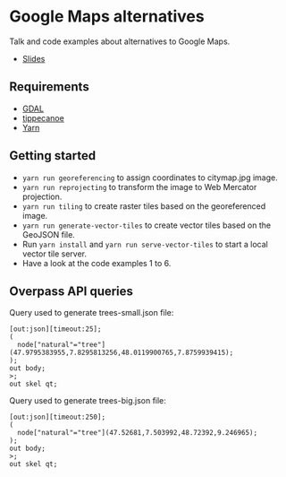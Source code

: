 # Google Maps alternatives

Talk and code examples about alternatives to Google Maps.

* [Slides](https://github.com/friedjoff/google-maps-alternatives/raw/master/slides.pdf)

## Requirements

* [GDAL](https://www.gdal.org/)
* [tippecanoe](https://github.com/mapbox/tippecanoe)
* [Yarn](https://yarnpkg.com/lang/en/)

## Getting started

* `yarn run georeferencing` to assign coordinates to citymap.jpg image.
* `yarn run reprojecting` to transform the image to Web Mercator projection.
* `yarn run tiling` to create raster tiles based on the georeferenced image.
* `yarn run generate-vector-tiles` to create vector tiles based on the GeoJSON file.
* Run `yarn install` and `yarn run serve-vector-tiles` to start a local vector tile server.
* Have a look at the code examples 1 to 6.

## Overpass API queries

Query used to generate trees-small.json file:

```
[out:json][timeout:25];
(
  node["natural"="tree"](47.9795383955,7.8295813256,48.0119900765,7.8759939415);
);
out body;
>;
out skel qt;
```

Query used to generate trees-big.json file:

```
[out:json][timeout:250];
(
  node["natural"="tree"](47.52681,7.503992,48.72392,9.246965);
);
out body;
>;
out skel qt;
```
